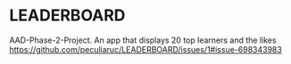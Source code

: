 # LEADERBOARD
AAD-Phase-2-Project. An app that displays 20 top learners and the likes
https://github.com/peculiaruc/LEADERBOARD/issues/1#issue-698343983
